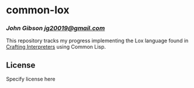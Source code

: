 # common-lox
### _John Gibson <jg20019@gmail.com>_

This repository tracks my progress implementing the Lox language found in 
[Crafting Interpreters](http://craftinginterpreters.com/) using Common Lisp.

## License

Specify license here


